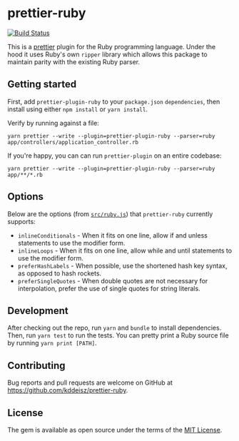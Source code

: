 # prettier-ruby

[![Build Status](https://travis-ci.org/kddeisz/prettier-ruby.svg?branch=master)](https://travis-ci.org/kddeisz/prettier-ruby)

This is a [prettier](https://prettier.io/) plugin for the Ruby programming language. Under the hood it uses Ruby's own `ripper` library which allows this package to maintain parity with the existing Ruby parser.

## Getting started

First, add `prettier-plugin-ruby` to your `package.json` `dependencies`, then install using either `npm install` or `yarn install`.

Verify by running against a file:

```
yarn prettier --write --plugin=prettier-plugin-ruby --parser=ruby app/controllers/application_controller.rb
```

If you're happy, you can can run `prettier-plugin` on an entire codebase:

```
yarn prettier --write --plugin=prettier-plugin-ruby --parser=ruby app/**/*.rb
```

## Options

Below are the options (from [`src/ruby.js`](src/ruby.js)) that `prettier-ruby` currently supports:

* `inlineConditionals` - When it fits on one line, allow if and unless statements to use the modifier form.
* `inlineLoops` - When it fits on one line, allow while and until statements to use the modifier form.
* `preferHashLabels` - When possible, use the shortened hash key syntax, as opposed to hash rockets.
* `preferSingleQuotes` - When double quotes are not necessary for interpolation, prefer the use of single quotes for string literals.

## Development

After checking out the repo, run `yarn` and `bundle` to install dependencies. Then, run `yarn test` to run the tests. You can pretty print a Ruby source file by running `yarn print [PATH]`.

## Contributing

Bug reports and pull requests are welcome on GitHub at https://github.com/kddeisz/prettier-ruby.

## License

The gem is available as open source under the terms of the [MIT License](https://opensource.org/licenses/MIT).
